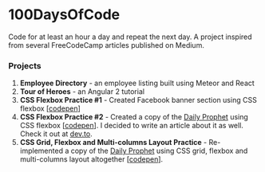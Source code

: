 # 100DaysOfCode
Code for at least an hour a day and repeat the next day. A project inspired from several FreeCodeCamp articles published on Medium.

### Projects
1. **Employee Directory** - an employee listing built using Meteor and React
1. **Tour of Heroes** - an Angular 2 tutorial
1. **CSS Flexbox Practice #1** - Created Facebook banner section using CSS flexbox [[codepen](https://codepen.io/analizapandac/pen/OojPPW)]
1. **CSS Flexbox Practice #2** - Created a copy of the [Daily Prophet](http://redonion.se/cssgrid/) using CSS flexbox [[codepen](https://codepen.io/analizapandac/full/NLMemQ/)]. I decided to write an article about it as well. Check it out at [dev.to](https://dev.to/analizapandac/creating-a-copy-of-red-onions-daily-prophet-using-css-flexbox-1klo).
1. **CSS Grid, Flexbox and Multi-columns Layout Practice** - Re-implemented a copy of the [Daily Prophet](http://redonion.se/cssgrid/) using CSS grid, flexbox and multi-columns layout altogether [[codepen](https://codepen.io/analizapandac/pen/EeeXpp)].
